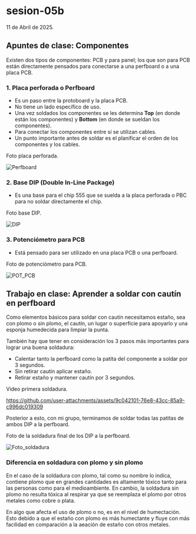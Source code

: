 # sesion-05b

11 de Abril de 2025.

## Apuntes de clase: Componentes

Existen dos tipos de componentes: PCB y para panel; los que son para PCB están directamente pensados para conectarse a una perfboard o a una placa PCB.

### 1. Placa perforada o Perfboard

- Es un paso entre la protoboard y la placa PCB.
- No tiene un lado específico de uso.
- Una vez soldados los componentes se les determina **Top** (en donde están los componentes) y **Bottom** (en donde se sueldan los componentes).
- Para conectar los componentes entre sí se utilizan cables.
- Un punto importante antes de soldar es el planificar el orden de los componentes y los cables.

Foto placa perforada.

![Perfboard](https://github.com/user-attachments/assets/0d5c191b-bd66-4cb6-bd54-a802dee7d814)

### 2. Base DIP (Double In-Line Package)

- Es una base para el chip 555 que se suelda a la placa perforada o PBC para no soldar directamente el chip.

Foto base DIP.

![DIP](https://github.com/user-attachments/assets/8c4a844c-743a-4c94-a057-c99c1ff6c2c9)

### 3. Potenciómetro para PCB

- Está pensado para ser utilizado en una placa PCB o una perfboard.

Foto de potenciómetro para PCB.

![POT_PCB](https://github.com/user-attachments/assets/7a561401-eadf-49d7-b81c-5088f0b7230e)

## Trabajo en clase: Aprender a soldar con cautín en perfboard

Como elementos básicos para soldar con cautín necesitamos estaño, sea con plomo o sin plomo, el cautín, un lugar o superficie para apoyarlo y una esponja humedecida para limpiar la punta.

También hay que tener en consideración los 3 pasos más importantes para lograr una buena soldadura:

- Calentar tanto la perfboard como la patita del componente a soldar por 3 segundos.
- Sin retirar cautín aplicar estaño.
- Retirar estaño y mantener cautín por 3 segundos.

Video primera soldadura.

<https://github.com/user-attachments/assets/9c042101-76e8-43cc-85a9-c996dc019309>

Posterior a esto, con mi grupo, terminamos de soldar todas las patitas de ambos DIP a la perfboard.

Foto de la soldadura final de los DIP  a la perfboard.

![Foto_soldadura](https://github.com/user-attachments/assets/07bc7d4c-e753-45f0-b020-39e558e83f31)

### Diferencia en soldadura con plomo y sin plomo

En el caso de la soldadura con plomo, tal como su nombre lo indica, contiene plomo que en grandes cantidades es altamente tóxico tanto para las personas como para el medioambiente. En cambio, la soldadura sin plomo no resulta tóxica al respirar ya que se reemplaza el plomo por otros metales como cobre o plata.

En algo que afecta el uso de plomo o no, es en el nivel de humectación. Esto debido a que el estaño con plomo es más humectante y fluye con más facilidad en comparación a la aeación de estaño con otros metales.

